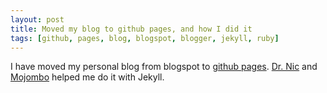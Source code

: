 ```yaml
---
layout: post
title: Moved my blog to github pages, and how I did it
tags: [github, pages, blog, blogspot, blogger, jekyll, ruby]
---
```


I have moved my personal blog from blogspot to
<a href="http://github.com/blog/272-github-pages">github pages</a>.
<a href="http://drnicwilliams.com/2008/12/21/migrating-project-websites-to-github-pages-with-sake-tasks-new-websites-with-jekyll_generator/">Dr.
Nic</a> and
<a href="http://github.com/mojombo/tpw/tree/master">Mojombo</a> helped
me do it with Jekyll.
